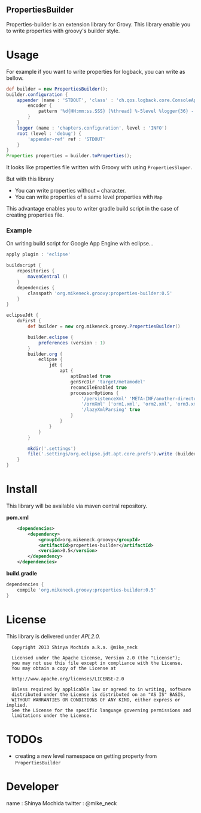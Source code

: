 PropertiesBuilder
---

Properties-builder is an extension library for Grovy.
This library enable you to write properties with groovy's builder style.

Usage
===

For example if you want to write properties for logback, you can write as bellow.

```groovy
def builder = new PropertiesBuilder();
builder.configuration {
    appender (name : 'STDOUT', 'class' : 'ch.qos.logback.core.ConsoleAppender') {
        encoder {
            pattern '%d{HH:mm:ss.SSS} [%thread] %-5level %logger{36} - %msg%n'
        }
    }
    logger (name : 'chapters.configuration', level : 'INFO')
    root (level : 'debug') {
        'appender-ref' ref : 'STDOUT'
    }
}
Properties properties = builder.toProperties();
```

It looks like properties file written with Groovy with using `PropertiesSluper`.

But with this library

+ You can write properties without `=` character.
+ You can write properties of a same level properties with `Map`

This advantage enables you to writer gradle build script in the case of creating properties file.

### Example

On writing build script for Google App Engine with eclipse...

```groovy build.gradle
apply plugin : 'eclipse'

buildscript {
    repositories {
        mavenCentral ()
    }
    dependencies {
        classpath 'org.mikeneck.groovy:properties-builder:0.5'
    }
}

eclipseJdt {
    doFirst {
        def builder = new org.mikeneck.groovy.PropertiesBuilder()

        builder.eclipse {
            preferences (version : 1)
        }
        builder.org {
            eclipse {
                jdt {
                    apt {
                        aptEnabled true
                        genSrcDir 'target/metamodel'
                        reconcileEnabled true
                        processorOptions {
                            '/persistenceXml' 'META-INF/another-directory/persistence.xml',
                            '/ormXml' ['orm1.xml', 'orm2.xml', 'orm3.xml'].collect {"META-INF/$it"}.join(',')
                            '/lazyXmlParsing' true
                        }
                    }
                }
            }
        }

        mkdir('.settings')
        file('.settings/org.eclipse.jdt.apt.core.prefs').write (builder.toString(), 'UTF-8')
    }
}
```

Install
===

This library will be available via maven central repository.

**pom.xml**

```xml
    <dependencies>
        <dependency>
            <groupId>org.mikeneck.groovy</groupId>
            <artifactId>properties-builder</artifactId>
            <version>0.5</version>
        </dependency>
    </dependencies>
```

**build.gradle**

```groovy
dependencies {
    compile 'org.mikeneck.groovy:properties-builder:0.5'
}
```

License
===

This library is delivered under _APL2.0_.

```
  Copyright 2013 Shinya Mochida a.k.a. @mike_neck

  Licensed under the Apache License, Version 2.0 (the "License");
  you may not use this file except in compliance with the License.
  You may obtain a copy of the License at

  http://www.apache.org/licenses/LICENSE-2.0

  Unless required by applicable law or agreed to in writing, software
  distributed under the License is distributed on an "AS IS" BASIS,
  WITHOUT WARRANTIES OR CONDITIONS OF ANY KIND, either express or implied.
  See the License for the specific language governing permissions and
  limitations under the License.
```

TODOs
===

+ creating a new level namespace on getting property from `PropertiesBuilder`

Developer
===

name : Shinya Mochida
twitter : @mike_neck

